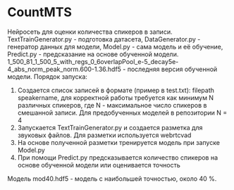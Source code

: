 # CountMTS
Нейросеть для оценки количества спикеров в записи.
TextTrainGenerator.py - подготовка датасета, DataGenerator.py - генератор данных для модели, Model.py - сама модель и её обучение, Predict.py - предсказание на основе обученной модели. 1_500_81_1_500_5_with_regs_0_6overlapPool_e-5_decay5e-4_abs_norm_peak_norm.600-1.36.hdf5 - последняя версия обученной модели. Порядок запуска:
1. Создается список записей в формате (пример в test.txt): filepath speakername, для корректной работы требуется как минимум N различных спикеров, где N - максимальное число спикеров в смешанной записи. Для предобученных моделей в репозитории N = 4
2. Запускается TextTrainGenerator.py и создается разметка для звуковых файлов. Для разметки используется webrtcvad
3. На основе полученной разметки тренируется модель при запуске Model.py
4. При помощи Predict.py предсказывается количество спикеров на основе обученной модели или оценивается точность

Модель mod40.hdf5 - модель с наибольшей точностью, около 40 %.
